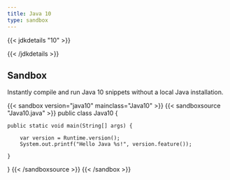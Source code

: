 ```yaml
---
title: Java 10
type: sandbox
---
```


{{< jdkdetails "10" >}}

{{< /jdkdetails >}}


## Sandbox

Instantly compile and run Java 10 snippets without a local Java installation.

{{< sandbox version="java10" mainclass="Java10" >}}
{{< sandboxsource "Java10.java" >}}
public class Java10 {

    public static void main(String[] args) {

        var version = Runtime.version();
        System.out.printf("Hello Java %s!", version.feature());

    }

}
{{< /sandboxsource >}}
{{< /sandbox >}}
